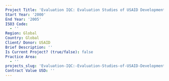 ```yaml
---
Project Title: 'Evaluation IQC: Evaluation Studies of USAID Development Programs'
Start Year: '2000'
End Year: '2005'
ISO3 Code:
  - ''
Region: Global
Country: Global
Client/ Donor: USAID
Brief Description: ''
Is Current Project? (true/false): false
Practice Area:
  - ''
projects_slug: 'Evaluation-IQC:-Evaluation-Studies-of-USAID-Development-Programs'
Contract Value USD: ''
---
```

